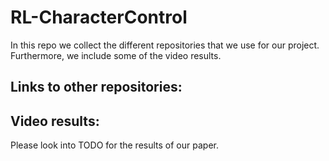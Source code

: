 # RL-CharacterControl

In this repo we collect the different repositories that we use for our project. Furthermore, we include some of the video results.

## Links to other repositories:


## Video results:

Please look into TODO for the results of our paper.
